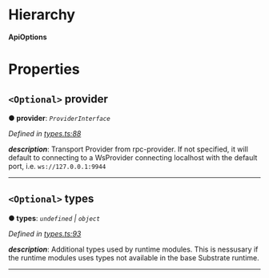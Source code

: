 

# Hierarchy

**ApiOptions**

# Properties

<a id="provider"></a>

## `<Optional>` provider

**● provider**: *`ProviderInterface`*

*Defined in [types.ts:88](https://github.com/polkadot-js/api/blob/98ea1f9/packages/api/src/types.ts#L88)*

*__description__*: Transport Provider from rpc-provider. If not specified, it will default to connecting to a WsProvider connecting localhost with the default port, i.e. `ws://127.0.0.1:9944`

___
<a id="types"></a>

## `<Optional>` types

**● types**: *`undefined` | `object`*

*Defined in [types.ts:93](https://github.com/polkadot-js/api/blob/98ea1f9/packages/api/src/types.ts#L93)*

*__description__*: Additional types used by runtime modules. This is nessusary if the runtime modules uses types not available in the base Substrate runtime.

___


